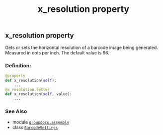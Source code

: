 ﻿---
title: x_resolution property
second_title: GroupDocs.Assembly for Python via .NET API References
description: 
type: docs
url: /python-net/groupdocs.assembly/barcodesettings/x_resolution/
is_root: false
weight: 80
---

## x_resolution property


Gets or sets the horizontal resolution of a barcode image being generated. Measured in dots per inch.
The default value is 96.
### Definition:
```python
@property
def x_resolution(self):
    ...
@x_resolution.setter
def x_resolution(self, value):
    ...
```

### See Also
* module [`groupdocs.assembly`](../../)
* class [`BarcodeSettings`](/assembly/python-net/groupdocs.assembly/barcodesettings)
